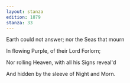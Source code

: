 ```yaml
---
layout: stanza
edition: 1879
stanza: 33
---
```


Earth could not answer; nor the Seas that mourn

In flowing Purple, of their Lord Forlorn;

Nor rolling Heaven, with all his Signs reveal'd

And hidden by the sleeve of Night and Morn.